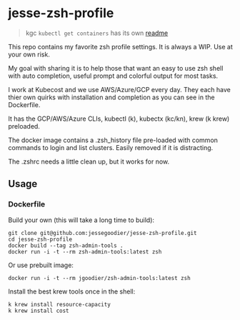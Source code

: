 # jesse-zsh-profile

>kgc `kubectl get containers` has its own [readme](README-kgc.md)

This repo contains my favorite zsh profile settings. It is always a WIP. Use at your own risk.

My goal with sharing it is to help those that want an easy to use zsh shell with auto completion, useful prompt and colorful output for most tasks.

I work at Kubecost and we use AWS/Azure/GCP every day. They each have thier own quirks with installation and completion as you can see in the Dockerfile.

It has the GCP/AWS/Azure CLIs, kubectl (k), kubectx (kc/kn), krew (k krew) preloaded.

The docker image contains a .zsh_history file pre-loaded with common commands to login and list clusters. Easily removed if it is distracting.

The .zshrc needs a little clean up, but it works for now.

## Usage

### Dockerfile

Build your own (this will take a long time to build):
```
git clone git@github.com:jessegoodier/jesse-zsh-profile.git
cd jesse-zsh-profile
docker build --tag zsh-admin-tools .
docker run -i -t --rm zsh-admin-tools:latest zsh
```

Or use prebuilt image:

```
docker run -i -t --rm jgoodier/zsh-admin-tools:latest zsh
```

Install the best krew tools once in the shell:

```
k krew install resource-capacity
k krew install cost
```